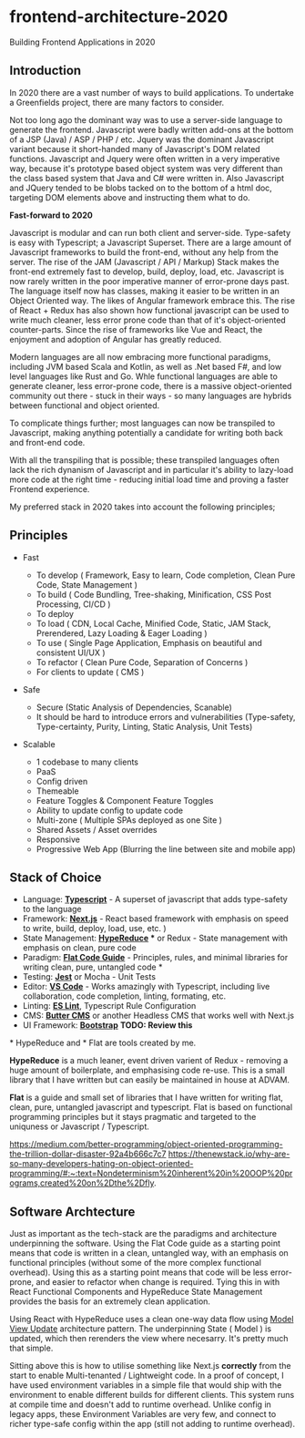# frontend-architecture-2020
Building Frontend Applications in 2020

## Introduction

In 2020 there are a vast number of ways to build applications.
To undertake a Greenfields project, there are many factors to consider.

Not too long ago the dominant way was to use a server-side language to generate the frontend. Javascript were badly written add-ons at the bottom of a JSP (Java) / ASP / PHP / etc. Jquery was the dominant Javascript variant because it short-handed many of Javascript's DOM related functions. Javascript and Jquery were often written in a very imperative way, because it's prototype based object system was very different than the class based system that Java and C# were written in. Also Javascript and JQuery tended to be blobs tacked on to the bottom of a html doc, targeting DOM elements above and instructing them what to do.

**Fast-forward to 2020**

Javascript is modular and can run both client and server-side. Type-safety is easy with Typescript; a Javascript Superset. There are a large amount of Javascript frameworks to build the front-end, without any help from the server. The rise of the JAM (Javascript / API / Markup) Stack makes the front-end extremely fast to develop, build, deploy, load, etc. Javascript is now rarely written in the poor imperative manner of error-prone days past. The language itself now has classes, making it easier to be written in an Object Oriented way. The likes of Angular framework embrace this. The rise of React + Redux has also shown how functional javascript can be used to write much cleaner, less error prone code than that of it's object-oriented counter-parts. Since the rise of frameworks like Vue and React, the enjoyment and adoption of Angular has greatly reduced.

Modern languages are all now embracing more functional paradigms, including JVM based Scala and Kotlin, as well as .Net based F#, and low level languages like Rust and Go. Whle functional languages are able to generate cleaner, less error-prone code, there is a massive object-oriented community out there - stuck in their ways - so many languages are hybrids between functional and object oriented.

To complicate things further; most languages can now be transpiled to Javascript, making anything potentially a candidate for writing both back and front-end code.

With all the transpiling that is possible; these transpiled languages often lack the rich dynanism of Javascript and in particular it's ability to lazy-load more code at the right time - reducing initial load time and proving a faster Frontend experience.

My preferred stack in 2020 takes into account the following principles;

## Principles

- Fast
  - To develop ( Framework, Easy to learn, Code completion, Clean Pure Code, State Management )
  - To build ( Code Bundling, Tree-shaking, Minification, CSS Post Processing, CI/CD )
  - To deploy
  - To load ( CDN, Local Cache, Minified Code, Static, JAM Stack, Prerendered, Lazy Loading & Eager Loading )
  - To use ( Single Page Application, Emphasis on beautiful and consistent UI/UX )
  - To refactor ( Clean Pure Code, Separation of Concerns )
  - For clients to update ( CMS )
  
- Safe
  - Secure (Static Analysis of Dependencies, Scanable)
  - It should be hard to introduce errors and vulnerabilities (Type-safety, Type-certainty, Purity, Linting, Static Analysis, Unit Tests) 
  
- Scalable
  - 1 codebase to many clients
  - PaaS
  - Config driven
  - Themeable
  - Feature Toggles & Component Feature Toggles
  - Ability to update config to update code
  - Multi-zone ( Multiple SPAs deployed as one Site )
  - Shared Assets / Asset overrides
  - Responsive
  - Progressive Web App (Blurring the line between site and mobile app)

## Stack of Choice
  
- Language: **[Typescript](https://www.typescriptlang.org/)** - A superset of javascript that adds type-safety to the language
- Framework: **[Next.js](https://nextjs.org/)** - React based framework with emphasis on speed to write, build, deploy, load, use, etc. )
- State Management: **[HypeReduce](https://www.npmjs.com/package/hypereduce) \*** or Redux - State management with emphasis on clean, pure code
- Paradigm: **[Flat Code Guide](https://github.com/attack-monkey/flat-code-guide)** - Principles, rules, and minimal libraries for writing clean, pure, untangled code \*
- Testing: **[Jest](https://jestjs.io/)** or Mocha - Unit Tests
- Editor: **[VS Code](https://code.visualstudio.com/)** - Works amazingly with Typescript, including live collaboration, code completion, linting, formating, etc.
- Linting: **[ES Lint](https://eslint.org/)**, Typescript Rule Configuration
- CMS: **[Butter CMS](https://buttercms.com/)** or another Headless CMS that works well with Next.js
- UI Framework: **[Bootstrap](https://getbootstrap.com/)** **TODO: Review this**

\* HypeReduce and  \* Flat are tools created by me.

**HypeReduce** is a much leaner, event driven varient of Redux - removing a huge amount of boilerplate, and emphasising code re-use. This is a small library that I have written but can easily be maintained in house at ADVAM.

**Flat** is a guide and small set of libraries that I have written for writing flat, clean, pure, untangled javascript and typescript. Flat is based on functional programming principles but it stays pragmatic and targeted to the uniquness or Javascript / Typescript.

https://medium.com/better-programming/object-oriented-programming-the-trillion-dollar-disaster-92a4b666c7c7
https://thenewstack.io/why-are-so-many-developers-hating-on-object-oriented-programming/#:~:text=Nondeterminism%20inherent%20in%20OOP%20programs,created%20on%2Dthe%2Dfly.

## Software Archtecture

Just as important as the tech-stack are the paradigms and architecture underpinning the software. Using the Flat Code guide as a starting point means that code is written in a clean, untangled way, with an emphasis on functional principles (without some of the more complex functional overhead). Using this as a starting point means that code will be less error-prone, and easier to refactor when change is required. Tying this in with React Functional Components and HypeReduce State Management provides the basis for an extremely clean application.

Using React with HypeReduce uses a clean one-way data flow using [Model View Update](https://thomasbandt.com/model-view-update) architecture pattern. The underpinning State ( Model ) is updated, which then rerenders the view where necesarry. It's pretty much that simple.

Sitting above this is how to utilise something like Next.js **correctly** from the start to enable Multi-tenanted / Lightweight code. In a proof of concept, I have used environment variables in a simple file that would ship with the environment to enable different builds for different clients. This system runs at compile time and doesn't add to runtime overhead. Unlike config in legacy apps, these Environment Variables are very few, and connect to richer type-safe config within the app (still not adding to runtime overhead).
